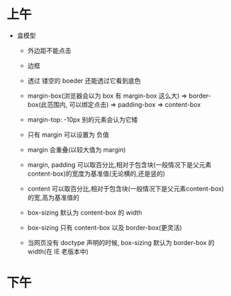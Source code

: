 # 上午
* 盒模型
    * 外边距不能点击
    * 边框
    * 透过 镂空的 boeder 还能透过它看到底色
    * margin-box(浏览器会以为 box 有 margin-box 这么大) => border-box(此范围内, 可以绑定点击) => padding-box => content-box
    * margin-top: -10px 别的元素会认为它矮
    * 只有 margin 可以设置为 负值
    * margin 会重叠(以较大值为 margin)
    * margin, padding 可以取百分比,相对于包含块(一般情况下是父元素content-box)的宽度为基准值(无论横的,还是竖的)
    * content 可以取百分比,相对于包含块(一般情况下是父元素content-box)的宽,高为基准值的

    * box-sizing 默认为 content-box 的 width
    * box-sizing 只有 content-box 以及 border-box(更灵活)

    * 当网页没有 doctype 声明的时候, box-sizing 默认为 border-box 的 width(在 IE 老版本中)
# 下午
